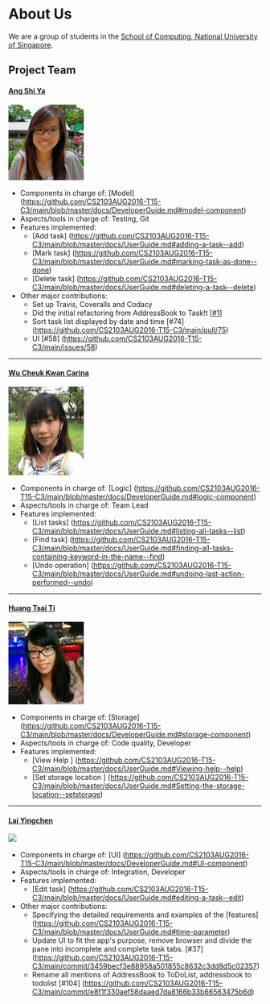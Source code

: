 # About Us

We are a group of students in the [School of Computing, National University of Singapore](http://www.comp.nus.edu.sg).

## Project Team

#### [Ang Shi Ya](https://github.com/AngShiYa) <br>
<img src="images/ShiYa.png" width="150"><br>
* Components in charge of: [Model] (https://github.com/CS2103AUG2016-T15-C3/main/blob/master/docs/DeveloperGuide.md#model-component)
* Aspects/tools in charge of: Testing, Git
* Features implemented: 
  * [Add task] (https://github.com/CS2103AUG2016-T15-C3/main/blob/master/docs/UserGuide.md#adding-a-task--add)
  * [Mark task] (https://github.com/CS2103AUG2016-T15-C3/main/blob/master/docs/UserGuide.md#marking-task-as-done--done)
  * [Delete task] (https://github.com/CS2103AUG2016-T15-C3/main/blob/master/docs/UserGuide.md#deleting-a-task--delete) 
* Other major contributions:
  * Set up Travis, Coveralls and Codacy
  * Did the initial refactoring from AddressBook to Task!t [[#1](https://github.com/CS2103AUG2016-T15-C3/main/pull/2)]
  * Sort task list displayed by date and time [#74] (https://github.com/CS2103AUG2016-T15-C3/main/pull/75)
  * UI [#58] (https://github.com/CS2103AUG2016-T15-C3/main/issues/58)

-----

#### [Wu Cheuk Kwan Carina](https://github.com/carinackwu) <br>
<img src="images/Carina.jpeg" width="150"><br>
* Components in charge of: [Logic] (https://github.com/CS2103AUG2016-T15-C3/main/blob/master/docs/DeveloperGuide.md#logic-component)
* Aspects/tools in charge of: Team Lead
* Features implemented: 
  * [List tasks] (https://github.com/CS2103AUG2016-T15-C3/main/blob/master/docs/UserGuide.md#listing-all-tasks--list)
  * [Find task] (https://github.com/CS2103AUG2016-T15-C3/main/blob/master/docs/UserGuide.md#finding-all-tasks-containing-keyword-in-the-name--find)
  * [Undo operation] (https://github.com/CS2103AUG2016-T15-C3/main/blob/master/docs/UserGuide.md#undoing-last-action-performed--undo)

-----

#### [Huang Tsai Ti](https://github.com/tyrahuang) <br>
<img src="images/TsaiTi.jpg" width="150"><br>
* Components in charge of: [Storage] 
(https://github.com/CS2103AUG2016-T15-C3/main/blob/master/docs/DeveloperGuide.md#storage-component)
* Aspects/tools in charge of: Code quality, Developer
* Features implemented:
  * [View Help ]
(https://github.com/CS2103AUG2016-T15-C3/main/blob/master/docs/UserGuide.md#Viewing-help--help) 
  * [Set storage location ]
(https://github.com/CS2103AUG2016-T15-C3/main/blob/master/docs/UserGuide.md#Setting-the-storage-location--setstorage)

-----

#### [Lai Yingchen](https://github.com/yingchen0505) <br>
<img src="images/Yingchen.JPG" width="150"><br> 
* Components in charge of: [UI] (https://github.com/CS2103AUG2016-T15-C3/main/blob/master/docs/DeveloperGuide.md#UI-component)
* Aspects/tools in charge of: Integration, Developer 
* Features implemented: 
  * [Edit task] (https://github.com/CS2103AUG2016-T15-C3/main/blob/master/docs/UserGuide.md#editing-a-task--edit)
* Other major contributions:
  * Specifying the detailed requirements and examples of the [features]
(https://github.com/CS2103AUG2016-T15-C3/main/blob/master/docs/UserGuide.md#time-parameter)
  * Update UI to fit the app's purpose, remove browser and divide the pane into incomplete and complete task tabs. [#37]
(https://github.com/CS2103AUG2016-T15-C3/main/commit/3459becf3e88958a501855c8632c3dd8d5c02357)
  * Rename all mentions of AddressBook to ToDoList, addressbook to todolist [#104] (https://github.com/CS2103AUG2016-T15-C3/main/commit/e8f1f330aef58daaed7da8166b33b66563475b6d)

